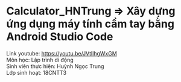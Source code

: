 # Calculator_HNTrung  => Xây dựng ứng dụng máy tính cầm tay bằng Android Studio Code
Link youtube: https://youtu.be/JVtllhgWxGM <br>
Môn học: Lập trình di động <br>
Sinh viên thực hiện: Huỳnh Ngọc Trung <br>
Lớp sinh hoạt: 18CNTT3 
